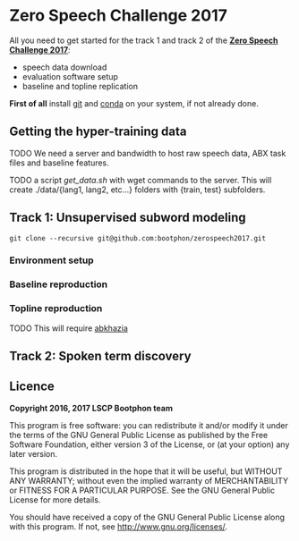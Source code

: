 # Zero Speech Challenge 2017

All you need to get started for the track 1 and track 2 of the
**[Zero Speech Challenge 2017](TODO)**:

- speech data download
- evaluation software setup
- baseline and topline replication

**First of all** install [git](https://git-scm.com/downloads)
and [conda](http://conda.pydata.org/miniconda.html) on your system, if
not already done.


## Getting the hyper-training data

TODO We need a server and bandwidth to host raw speech data, ABX task
files and baseline features.

TODO a script *get_data.sh* with wget commands to the server. This
will create ./data/{lang1, lang2, etc...} folders with {train, test}
subfolders.


## Track 1: Unsupervised subword modeling

    git clone --recursive git@github.com:bootphon/zerospeech2017.git

### Environment setup

### Baseline reproduction

### Topline reproduction

TODO This will require [abkhazia](https://github.com/bootphon/abkhazia)



## Track 2: Spoken term discovery


## Licence

**Copyright 2016, 2017 LSCP Bootphon team**

This program is free software: you can redistribute it and/or modify
it under the terms of the GNU General Public License as published by
the Free Software Foundation, either version 3 of the License, or
(at your option) any later version.

This program is distributed in the hope that it will be useful,
but WITHOUT ANY WARRANTY; without even the implied warranty of
MERCHANTABILITY or FITNESS FOR A PARTICULAR PURPOSE.  See the
GNU General Public License for more details.

You should have received a copy of the GNU General Public License
along with this program.  If not, see <http://www.gnu.org/licenses/>.
